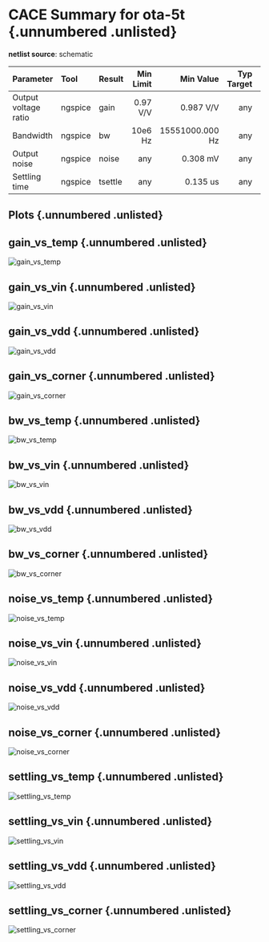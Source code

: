
# CACE Summary for ota-5t {.unnumbered .unlisted}

**netlist source**: schematic

|      Parameter       |         Tool         |     Result      | Min Limit  |  Min Value   | Typ Target |  Typ Value   | Max Limit  |  Max Value   |  Status  |
| :------------------- | :------------------- | :-------------- | ---------: | -----------: | ---------: | -----------: | ---------: | -----------: | :------: |
| Output voltage ratio | ngspice              | gain                 |        0.97 V/V |  0.987 V/V |          any |  1.000 V/V |     1.03 V/V |  1.006 V/V |   Pass ✅    |
| Bandwidth            | ngspice              | bw                   |         10e6 Hz | 15551000.000 Hz |          any | 26912100.000 Hz |          any | 34051700.000 Hz |   Pass ✅    |
| Output noise         | ngspice              | noise                |             any |   0.308 mV |          any |   0.371 mV |         1 mV |   0.455 mV |   Pass ✅    |
| Settling time        | ngspice              | tsettle              |             any |   0.135 us |          any |   0.142 us |        10 us |   0.155 us |   Pass ✅    |


## Plots {.unnumbered .unlisted}

## gain_vs_temp {.unnumbered .unlisted}

![gain_vs_temp](./cace/_docs/ota-5t/schematic/gain_vs_temp.png)

## gain_vs_vin {.unnumbered .unlisted}

![gain_vs_vin](./cace/_docs/ota-5t/schematic/gain_vs_vin.png)

## gain_vs_vdd {.unnumbered .unlisted}

![gain_vs_vdd](./cace/_docs/ota-5t/schematic/gain_vs_vdd.png)

## gain_vs_corner {.unnumbered .unlisted}

![gain_vs_corner](./cace/_docs/ota-5t/schematic/gain_vs_corner.png)

## bw_vs_temp {.unnumbered .unlisted}

![bw_vs_temp](./cace/_docs/ota-5t/schematic/bw_vs_temp.png)

## bw_vs_vin {.unnumbered .unlisted}

![bw_vs_vin](./cace/_docs/ota-5t/schematic/bw_vs_vin.png)

## bw_vs_vdd {.unnumbered .unlisted}

![bw_vs_vdd](./cace/_docs/ota-5t/schematic/bw_vs_vdd.png)

## bw_vs_corner {.unnumbered .unlisted}

![bw_vs_corner](./cace/_docs/ota-5t/schematic/bw_vs_corner.png)

## noise_vs_temp {.unnumbered .unlisted}

![noise_vs_temp](./cace/_docs/ota-5t/schematic/noise_vs_temp.png)

## noise_vs_vin {.unnumbered .unlisted}

![noise_vs_vin](./cace/_docs/ota-5t/schematic/noise_vs_vin.png)

## noise_vs_vdd {.unnumbered .unlisted}

![noise_vs_vdd](./cace/_docs/ota-5t/schematic/noise_vs_vdd.png)

## noise_vs_corner {.unnumbered .unlisted}

![noise_vs_corner](./cace/_docs/ota-5t/schematic/noise_vs_corner.png)

## settling_vs_temp {.unnumbered .unlisted}

![settling_vs_temp](./cace/_docs/ota-5t/schematic/settling_vs_temp.png)

## settling_vs_vin {.unnumbered .unlisted}

![settling_vs_vin](./cace/_docs/ota-5t/schematic/settling_vs_vin.png)

## settling_vs_vdd {.unnumbered .unlisted}

![settling_vs_vdd](./cace/_docs/ota-5t/schematic/settling_vs_vdd.png)

## settling_vs_corner {.unnumbered .unlisted}

![settling_vs_corner](./cace/_docs/ota-5t/schematic/settling_vs_corner.png)
